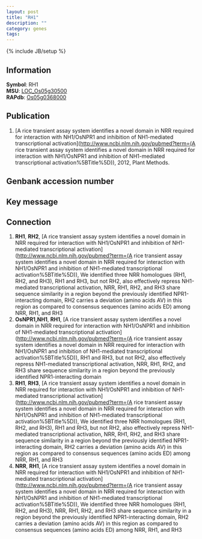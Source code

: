 ```yaml
---
layout: post
title: "RH1"
description: ""
category: genes
tags: 
---
```

{% include JB/setup %}

## Information
__Symbol__: RH1  
__MSU__: [LOC_Os05g30500](http://rice.plantbiology.msu.edu/cgi-bin/ORF_infopage.cgi?orf=LOC_Os05g30500)  
__RAPdb__: [Os05g0368000](http://rapdb.dna.affrc.go.jp/viewer/gbrowse_details/irgsp1?name=Os05g0368000)  

## Publication
1. [A rice transient assay system identifies a novel domain in NRR required for interaction with NH1/OsNPR1 and inhibition of NH1-mediated transcriptional activation](http://www.ncbi.nlm.nih.gov/pubmed?term=(A rice transient assay system identifies a novel domain in NRR required for interaction with NH1/OsNPR1 and inhibition of NH1-mediated transcriptional activation%5BTitle%5D)), 2012, Plant Methods.

## Genbank accession number

## Key message

## Connection
1. __RH1__, __RH2__, [A rice transient assay system identifies a novel domain in NRR required for interaction with NH1/OsNPR1 and inhibition of NH1-mediated transcriptional activation](http://www.ncbi.nlm.nih.gov/pubmed?term=(A rice transient assay system identifies a novel domain in NRR required for interaction with NH1/OsNPR1 and inhibition of NH1-mediated transcriptional activation%5BTitle%5D)),  We identified three NRR homologues (RH1, RH2, and RH3), RH1 and RH3, but not RH2, also effectively repress NH1-mediated transcriptional activation, NRR, RH1, RH2, and RH3 share sequence similarity in a region beyond the previously identified NPR1-interacting domain, RH2 carries a deviation (amino acids AV) in this region as compared to consensus sequences (amino acids ED) among NRR, RH1, and RH3
2. __OsNPR1,NH1__, __RH1__, [A rice transient assay system identifies a novel domain in NRR required for interaction with NH1/OsNPR1 and inhibition of NH1-mediated transcriptional activation](http://www.ncbi.nlm.nih.gov/pubmed?term=(A rice transient assay system identifies a novel domain in NRR required for interaction with NH1/OsNPR1 and inhibition of NH1-mediated transcriptional activation%5BTitle%5D)),  RH1 and RH3, but not RH2, also effectively repress NH1-mediated transcriptional activation, NRR, RH1, RH2, and RH3 share sequence similarity in a region beyond the previously identified NPR1-interacting domain
3. __RH1__, __RH3__, [A rice transient assay system identifies a novel domain in NRR required for interaction with NH1/OsNPR1 and inhibition of NH1-mediated transcriptional activation](http://www.ncbi.nlm.nih.gov/pubmed?term=(A rice transient assay system identifies a novel domain in NRR required for interaction with NH1/OsNPR1 and inhibition of NH1-mediated transcriptional activation%5BTitle%5D)),  We identified three NRR homologues (RH1, RH2, and RH3), RH1 and RH3, but not RH2, also effectively repress NH1-mediated transcriptional activation, NRR, RH1, RH2, and RH3 share sequence similarity in a region beyond the previously identified NPR1-interacting domain, RH2 carries a deviation (amino acids AV) in this region as compared to consensus sequences (amino acids ED) among NRR, RH1, and RH3
4. __NRR__, __RH1__, [A rice transient assay system identifies a novel domain in NRR required for interaction with NH1/OsNPR1 and inhibition of NH1-mediated transcriptional activation](http://www.ncbi.nlm.nih.gov/pubmed?term=(A rice transient assay system identifies a novel domain in NRR required for interaction with NH1/OsNPR1 and inhibition of NH1-mediated transcriptional activation%5BTitle%5D)),  We identified three NRR homologues (RH1, RH2, and RH3), NRR, RH1, RH2, and RH3 share sequence similarity in a region beyond the previously identified NPR1-interacting domain, RH2 carries a deviation (amino acids AV) in this region as compared to consensus sequences (amino acids ED) among NRR, RH1, and RH3


